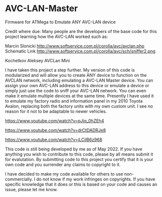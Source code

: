 # AVC-LAN-Master
Firmware for ATMega to Emulate ANY AVC-LAN device

Credit where due:
Many people are the developers of the base code for this project learning how the AVC-LAN worked such as:

Marcin Slonicki    http://www.softservice.com.pl/corolla/avc/avclan.php
Schematic Link     http://www.softservice.com.pl/corolla/avc/sch/sniffer2.png

Kochetkov Aleksey  AVCLan Mini


I have taken this project a step further.  My version of this code is modularized and will allow you to create ANY device to function on the AVCLAN network, including emulating a AVC-LAN Master device.  You can assign your own AVC-LAN address to this device or emulate a device or simply just use the code to sniff your AVC-LAN network.  You can even make it emulate multiple devices at the same time.  Presently I have used it to emulate my factory radio and information panel in my 2010 Toyota Avalon, replacing both the factory units with my own custom unit.  I see no reason for it not to be adaptable to newer vehicles.

https://www.youtube.com/watch?v=pJjq_0hZEh4

https://www.youtube.com/watch?v=drCtDADRJe8

https://www.youtube.com/watch?v=jLCiIB6z968

This code is still being developed by me as of May 2022.  If you have anything you wish to contribute to this code, please by all means submit it for evalutation.  By submitting code to this project you certify that it is your own code and you surrender any claims to copyright to it.

I have decided to make my code available for others to use non-commercially.  I do not know if my work infringes on copyrights.  If you have specific knowledge that it does or this is based on your code and causes an issue, please let me know.
